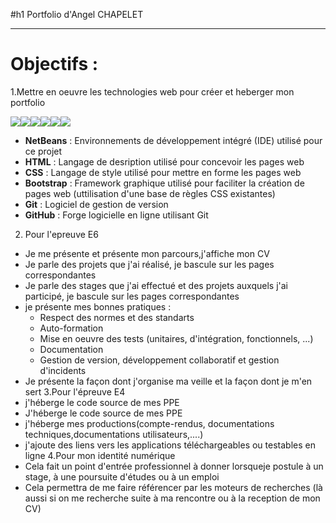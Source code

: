 #h1 Portfolio d'Angel CHAPELET
___
# Objectifs :
1.Mettre en oeuvre les technologies web pour créer et heberger mon portfolio

![]( https://upload.wikimedia.org/wikipedia/commons/thumb/9/98/Apache_NetBeans_Logo.svg/langfr-110px-Apache_NetBeans_Logo.svg.png)![](https://upload.wikimedia.org/wikipedia/commons/thumb/6/61/HTML5_logo_and_wordmark.svg/131px-HTML5_logo_and_wordmark.svg.png)![](https://img.icons8.com/color/144/000000/css3.png)![](https://img.icons8.com/color/144/000000/bootstrap.png)![](https://upload.wikimedia.org/wikipedia/commons/thumb/e/e0/Git-logo.svg/langfr-220px-Git-logo.svg.png)![](https://img.icons8.com/fluent/144/000000/github.png)

* **NetBeans** : Environnements de développement intégré (IDE) utilisé pour ce projet
* **HTML** : Langage de desription utilisé pour concevoir les pages web
* **CSS** : Langage de style utilisé pour mettre en forme les pages web
* **Bootstrap** : Framework graphique utilisé pour faciliter la création de pages web (uttilisation d'une base de règles CSS existantes)
* **Git** : Logiciel de gestion de version
* **GitHub** : Forge logicielle en ligne utilisant Git
2. Pour l'epreuve E6
* Je me présente et présente mon parcours,j'affiche mon CV
* Je parle des projets que j'ai réalisé, je bascule sur les pages correspondantes
* Je parle des stages que j'ai effectué et des projets auxquels j'ai participé, je bascule sur les pages correspondantes
* je présente mes bonnes pratiques :
  - Respect des normes et des standarts
  - Auto-formation
  - Mise en oeuvre des tests (unitaires, d'intégration, fonctionnels, ...)
  - Documentation
  - Gestion de version, développement collaboratif et gestion d'incidents
 * Je présente la façon dont j'organise ma veille et la façon dont je m'en sert
3.Pour l'épreuve E4
* j'héberge le code source de mes PPE
* J'héberge le code source de mes PPE
* j'héberge mes productions(compte-rendus, documentations techniques,documentations utilisateurs,....)
* j'ajoute des liens vers les applications téléchargeables ou testables en ligne
4.Pour mon identité numérique
* Cela fait un point d'entrée professionnel à donner lorsqueje postule à un stage, à une poursuite d'études ou à un emploi
* Cela permettra de me faire référencer par les moteurs de recherches (là aussi si on me recherche suite à ma rencontre ou à la reception de mon CV)


